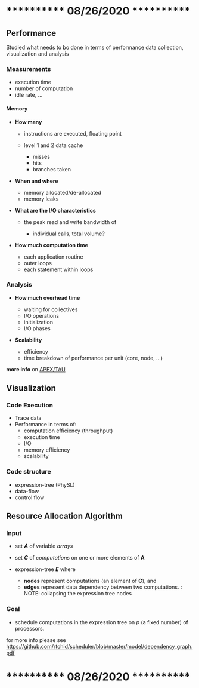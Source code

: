 # ********** 08/26/2020 **********

## Performance
Studied what needs to bo done in terms of performance data collection, visualization and analysis

### Measurements
- execution time
- number of computation
- idle rate, ...

#### Memory

* **How many**

   + instructions are executed, floating point
   + level 1 and 2 data cache 

      - misses
      - hits
      - branches taken

* **When and where**

   + memory allocated/de-allocated
   + memory leaks

* **What are the I/O characteristics**

   + the peak read and write bandwidth of

      - individual calls, total volume?

* **How much computation time**
  + each application routine
  + outer loops
  + each statement within loops

### Analysis

* **How much overhead time** 

   + waiting for collectives
   + I/O operations
   + initialization
   + I/O phases

* **Scalability**

  + efficiency
  + time breakdown of performance per unit (core, node, ...)

**more info** on [APEX/TAU](http://stellar.cct.lsu.edu/files/hpx_sc15/APEX_and_TAU_slides.pdf)

## Visualization

### Code Execution
* Trace data
* Performance in terms of:
  + computation efficiency (throughput)
  + execution time
  + I/O 
  + memory efficiency
  + scalability

### Code structure
- expression-tree (PhySL)
- data-flow
- control flow

## Resource Allocation Algorithm

### Input

* set _**A**_ of variable _arrays_
* set _**C**_ of _computations_ on one or more elements of  **A**
* expression-tree _**E**_ where

   - **nodes** represent computations (an element of **C**), and
   - **edges** represent data dependency between two computations.
: NOTE: collapsing the expression tree nodes

### Goal

* schedule computations in the expression tree on _p_ (a fixed number) of
  processors.
  
 for more info please see https://github.com/rtohid/scheduler/blob/master/model/dependency_graph.pdf

# ********** 08/26/2020 **********
